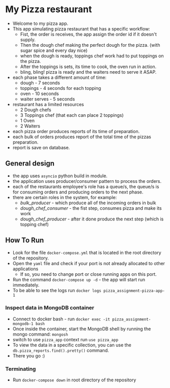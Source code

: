 # My Pizza restaurant
* Welcome to my pizza app.
* This app simulating pizza restaurant that has a specific workflow:
  * Fist, the order is receives, the app assign the order id if it doesn't supply.
  * Then the dough chef making the perfect dough for the pizza. (with sugar spice and every day nice)
  * when the dough is ready, toppings chef work had to put toppings on the pizza.
  * After the toppings is sets, its time to cook, the oven run in action.
  * bling, bling! pizza is ready and the waiters need to serve it ASAP.
* each phase takes a different amount of time:
  * dough - 7 seconds
  * toppings - 4 seconds for each topping
  * oven - 10 seconds
  * waiter serves - 5 seconds
* restaurant has a limited resources
  * 2 Dough chefs
  * 3 Toppings chef (that each can place 2 toppings)
  * 1 Oven
  * 2 Waiters
* each pizza order produces reports of its time of preparation.
* each bulk of orders produces report of the total time of the pizzas preparation.
* report is save on database.

## General design
* the app uses `asyncio` python build in module.
* the application uses producer/consumer pattern to process the orders.
* each of the restaurants employee's role has a queue/s, the queue/s is for consuming orders and producing orders to the next phase.
* there are certain roles in the system, for example:
  * *bulk_producer* - which produce all of the incoming orders in bulk
  * *dough_chef_consumer* - the fist step, consumes pizza and make its work
  * *dough_chef_producer* - after it done produce the next step (which is topping chef)

## How To Run
* Look for the file `docker-compose.yml` that is located in the root directory of the repository.
* Open the `yaml` file and check if your port is not already allocated to other applications
  * If so, you need to change port or close running apps on this port.
* Run the command `docker-compose up -d` - the app will start run immediately.
* To be able to see the logs run `docker logs pizza_assignment-pizza-app-1`

### Inspect data in MongoDB container
* Connect to docker bash - run `docker exec -it pizza_assignment-mongodb-1 bash`
* Once inside the container, start the MongoDB shell by running the mongo command: `mongosh`
* switch to use `pizza_app` context  run `use pizza_app`
* To view the data in a specific collection, you can use the `db.pizza_reports.find().pretty()` command.
* There you go :)

### Terminating
* Run `docker-compose down` in root directory of the repository
